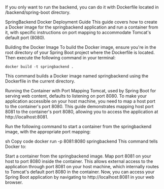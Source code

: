 If you only want to run the backend, you can do it with Dockerfile located in /backend/spring-boot directory.


SpringBackend Docker Deployment Guide
This guide covers how to create a Docker image for the springbackend application and run a container from it, with specific instructions on port mapping to accommodate Tomcat's default port (8080).

Building the Docker Image
To build the Docker image, ensure you're in the root directory of your Spring Boot project where the Dockerfile is located. Then execute the following command in your terminal:

`docker build -t springbackend .`

This command builds a Docker image named springbackend using the Dockerfile in the current directory.

Running the Container with Port Mapping
Tomcat, used by Spring Boot for serving web content, defaults to listening on port 8080. To make your application accessible on your host machine, you need to map a host port to the container's port 8080. This guide demonstrates mapping host port 8081 to the container's port 8080, allowing you to access the application at http://localhost:8081.

Run the following command to start a container from the springbackend image, with the appropriate port mapping:

sh
Copy code
docker run -p 8081:8080 springbackend
This command tells Docker to:

Start a container from the springbackend image.
Map port 8081 on your host to port 8080 inside the container. This allows external access to the application through port 8081 on your host machine, which internally routes to Tomcat's default port 8080 in the container.
Now, you can access your Spring Boot application by navigating to http://localhost:8081 in your web browser.